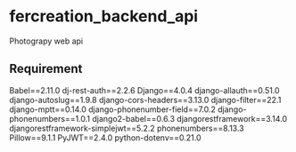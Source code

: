 # fercreation_backend_api
Photograpy web api 
## Requirement

Babel==2.11.0
dj-rest-auth==2.2.6
Django==4.0.4
django-allauth==0.51.0
django-autoslug==1.9.8
django-cors-headers==3.13.0
django-filter==22.1
django-mptt==0.14.0
django-phonenumber-field==7.0.2
django-phonenumbers==1.0.1
django2-babel==0.6.3
djangorestframework==3.14.0
djangorestframework-simplejwt==5.2.2
phonenumbers==8.13.3
Pillow==9.1.1
PyJWT==2.4.0
python-dotenv==0.21.0